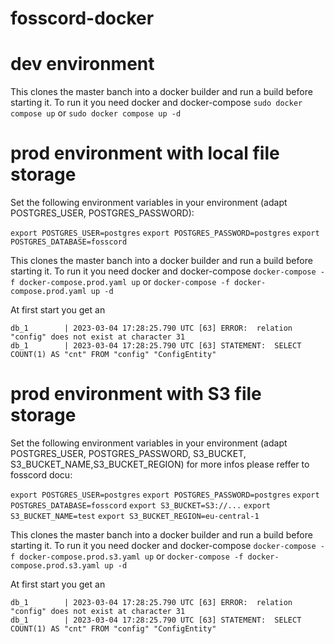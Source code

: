 # fosscord-docker

# dev environment
This clones the master banch into a docker builder and run a build before starting it.
To run it you need docker and docker-compose
`sudo docker compose up` or `sudo docker compose up -d`

# prod environment with local file storage

Set the following environment variables in your environment (adapt POSTGRES_USER, POSTGRES_PASSWORD):

`export POSTGRES_USER=postgres`
`export POSTGRES_PASSWORD=postgres`
`export POSTGRES_DATABASE=fosscord`

This clones the master banch into a docker builder and run a build before starting it.
To run it you need docker and docker-compose
`docker-compose -f docker-compose.prod.yaml up` or `docker-compose -f docker-compose.prod.yaml up -d`

At first start you get an
```
db_1        | 2023-03-04 17:28:25.790 UTC [63] ERROR:  relation "config" does not exist at character 31
db_1        | 2023-03-04 17:28:25.790 UTC [63] STATEMENT:  SELECT COUNT(1) AS "cnt" FROM "config" "ConfigEntity"
```

# prod environment with S3 file storage

Set the following environment variables in your environment (adapt POSTGRES_USER, POSTGRES_PASSWORD, S3_BUCKET, S3_BUCKET_NAME,S3_BUCKET_REGION) for more infos please reffer to fosscord docu:

`export POSTGRES_USER=postgres`
`export POSTGRES_PASSWORD=postgres`
`export POSTGRES_DATABASE=fosscord`
`export S3_BUCKET=S3://...`
`export S3_BUCKET_NAME=test`
`export S3_BUCKET_REGION=eu-central-1`


This clones the master banch into a docker builder and run a build before starting it.
To run it you need docker and docker-compose
`docker-compose -f docker-compose.prod.s3.yaml up` or `docker-compose -f docker-compose.prod.s3.yaml up -d`

At first start you get an
```
db_1        | 2023-03-04 17:28:25.790 UTC [63] ERROR:  relation "config" does not exist at character 31
db_1        | 2023-03-04 17:28:25.790 UTC [63] STATEMENT:  SELECT COUNT(1) AS "cnt" FROM "config" "ConfigEntity"
```